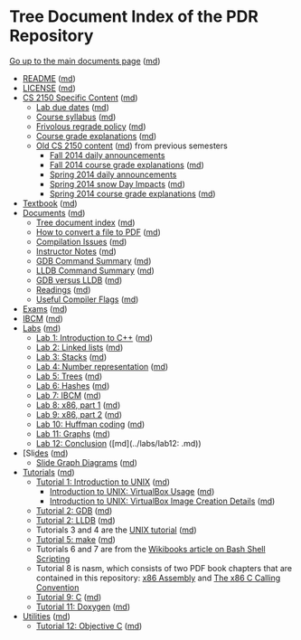 # Tree Document Index of the PDR Repository

[Go up to the main documents page](index.html) ([md](index.md))

- [README](../README.html) ([md](../README.md))
- [LICENSE](../LICENSE.html) ([md](../LICENSE.md))
- [CS 2150 Specific Content](../cs2150/index.html) ([md](../cs2150/index.md))
    - [Lab due dates](../cs2150/labduedates.html) ([md](../cs2150/labduedates.md))
    - [Course syllabus](../cs2150/syllabus.html) ([md](../cs2150/syllabus.md))
    - [Frivolous regrade policy](../cs2150/frivolous-regrades.html) ([md](../cs2150/frivolous-regrades.md))
    - [Course grade explanations](../cs2150/grades.html) ([md](../cs2150/grades.md))
	- [Old CS 2150 content](../cs2150/old/index.html) ([md](../cs2150/old/index.md)) from previous semesters
        - [Fall 2014 daily announcements](../cs2150/old/daily-announcements-fall-2014.html)
        - [Fall 2014 course grade explanations](../cs2150/old/grades-fall-2014.html) ([md](../cs2150/old/grades-fall-2014.md))
        - [Spring 2014 daily announcements](../cs2150/old/daily-announcements-spring-2014.html)
    	- [Spring 2014 snow Day Impacts](../cs2150/old/snowdays-spring-2014.html) ([md](../cs2150/old/snowdays-spring-2014.md))
	    - [Spring 2014 course grade explanations](../cs2150/old/grades-spring-2014.html) ([md](../cs2150/old/grades-spring-2014.md))
- [Textbook](../book/index.html) ([md](../book/index.md))
- [Documents](../docs/index.html) ([md](../docs/index.md))
    - [Tree document index](../docs/tree.html) ([md](../docs/tree.md))
    - [How to convert a file to PDF](../docs/convert_to_pdf.html) ([md](../docs/convert_to_pdf.md))
    - [Compilation Issues](../docs/compilation.html) ([md](../docs/compilation.md))
    - [Instructor Notes](../docs/instructor.html) ([md](../docs/instructor.md))
    - [GDB Command Summary](../docs/gdb_summary.html) ([md](../docs/gdb_summary.md))
    - [LLDB Command Summary](../docs/lldb_summary.html) ([md](../docs/lldb_summary.md))
	- [GDB versus LLDB](../docs/gdb_vs_lldb.html) ([md](../docs/gdb_vs_lldb.md))
	- [Readings](../docs/readings.html) ([md](../docs/readings.md))
    - [Useful Compiler Flags](../docs/compiler_flags.html) ([md](../docs/compiler_flags.md))
- [Exams](../exams/index.html) ([md](../exams/index.md))
- [IBCM](../ibcm/ibcm.html) ([md](../ibcm/ibcm.md))
- [Labs](../labs/index.html) ([md](../labs/index.md))
    - [Lab 1: Introduction to C++](../labs/lab01/index.html) ([md](../labs/lab01/index.md))
    - [Lab 2: Linked lists](../labs/lab02/index.html) ([md](../labs/lab02/index.md))
    - [Lab 3: Stacks](../labs/lab03/index.html) ([md](../labs/lab03/index.md))
    - [Lab 4: Number representation](../labs/lab04/index.html) ([md](../labs/lab04/index.md))
    - [Lab 5: Trees](../labs/lab05/index.html) ([md](../labs/lab05/index.md))
    - [Lab 6: Hashes](../labs/lab06/index.html) ([md](../labs/lab06/index.md))
    - [Lab 7: IBCM](../labs/lab07/index.html) ([md](../labs/lab07/index.md))
    - [Lab 8: x86, part 1](../labs/lab08/index.html) ([md](../labs/lab08/index.md))
    - [Lab 9: x86, part 2](../labs/lab09/index.html) ([md](../labs/lab09/index.md))
    - [Lab 10: Huffman coding](../labs/lab10/index.html) ([md](../labs/lab10/index.md))
    - [Lab 11: Graphs](../labs/lab11/index.html) ([md](../labs/lab11/index.md))
    - [Lab 12: Conclusion](../labs/lab12/index.html) ([md](../labs/lab12: .md))
- [Sli[des](../slides/index.html) ([md](../slides/index.md))
    - [Slide Graph Diagrams](../slides/graphs/index.html) ([md](../slides/graphs/index.md))
- [Tutorials](../tutorials/index.html) ([md](../tutorials/index.md))
    - [Tutorial 1: Introduction to UNIX](../tutorials/01-intro-unix/index.html) ([md](../tutorials/01-intro-unix/index.md))
        - [Introduction to UNIX: VirtualBox Usage](../tutorials/01-intro-unix/virtual-box.html) ([md](../tutorials/01-intro-unix/virtual-box.md))
        - [Introduction to UNIX: VirtualBox Image Creation Details](../tutorials/01-intro-unix/vb-image-details.html) ([md](../tutorials/01-intro-unix/vb-image-details.md))
    - [Tutorial 2: GDB](../tutorials/02-gdb/index.html) ([md](../tutorials/02-gdb/index.md))
    - [Tutorial 2: LLDB](../tutorials/02-lldb/index.html) ([md](../tutorials/02-lldb/index.md))
	- Tutorials 3 and 4 are the [UNIX tutorial](../tutorials/03-04-more-unix/index.html) ([md](../tutorials/03-04-more-unix/index.md))
    - [Tutorial 5: make](../tutorials/05-make/index.html) ([md](../tutorials/05-make/index.md))
	- Tutorials 6 and 7 are from the [Wikibooks article on Bash Shell Scripting](http://en.wikibooks.org/wiki/Bash_Shell_Scripting)
    - Tutorial 8 is nasm, which consists of two PDF book chapters that are contained in this repository: [x86 Assembly](../book/x86-asm-chapter.pdf) and [The x86 C Calling Convention](../book/x86-ccc-chapter.pdf)
    - [Tutorial 9: C](../tutorials/09-c/index.html) ([md](../tutorials/09-c/index.md))
	- [Tutorial 11: Doxygen](../tutorials/11-doxygen/index.html) ([md](../tutorials/11-doxygen/index.md))
- [Utilities](../utils/index.html) ([md](../utils/index.md))
    - [Tutorial 12: Objective C](../tutorials/12-objc/index.html) ([md](../tutorials/12-objc/index.md))
